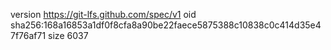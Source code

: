 version https://git-lfs.github.com/spec/v1
oid sha256:168a16853a1df0f8cfa8a90be22faece5875388c10838c0c414d35e47f76af71
size 6037
